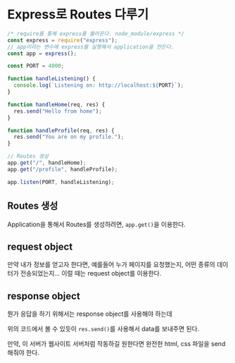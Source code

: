 # Express로 Routes 다루기

``` js
/* require를 통해 express를 불러온다. node_module/express */
const express = require("express");
// app이라는 변수에 express를 실행해서 application을 만든다.
const app = express();

const PORT = 4000;

function handleListening() {
  console.log(`Listening on: http://localhost:${PORT}`);
}

function handleHome(req, res) {
  res.send("Hello from home");
}

function handleProfile(req, res) {
  res.send("You are on my profile.");
}

// Routes 생성
app.get("/", handleHome);
app.get("/profile", handleProfile);

app.listen(PORT, handleListening);

```



## Routes 생성

Application을 통해서 Routes를 생성하려면, `app.get()`을 이용한다.

## request object

만약 내가 정보를 얻고자 한다면, 예를들어 누가 페이지를 요청했는지, 어떤 종류의 데이터가 전송되었는지... 이럴 때는 request object를 이용한다.

## response object

뭔가 응답을 하기 위해서는 response object를 사용해야 하는데

위의 코드에서 볼 수 있듯이 `res.send()`를 사용해서 data를 보내주면 된다.

만약, 이 서버가 웹사이트 서버처럼 작동하길 원한다면 완전한 html, css 파일을 send 해줘야 한다.
